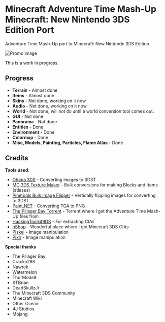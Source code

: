 # Minecraft Adventure Time Mash-Up Minecraft: New Nintendo 3DS Edition Port
Adventure Time Mash-Up port to Minecraft: New Nintendo 3DS Edition.

![Promo image](https://github.com/susbaconhairman/mc-adventure-time-mash-up-3ds-port/blob/main/promo.png?raw=true)

This is a work in progress.

## Progress

- **Terrain** - Almost done
- **Items** - Almost done
- **Skins** - Not done, working on it now
- **Audio** - Not done, working on it now
- **World** - Not done, will not do until a world conversion tool comes out.
- **GUI** - Not done
- **Panorama** - Not done
- **Entities** - Done
- **Environment** - Done
- **Colormap** - Done
- **Misc, Models, Painting, Particles, Flame Atlas** - Done

## Credits

**Tools used:**
- [Ohana 3DS](https://gbatemp.net/attachments/ohana3ds-zip.99223/) - Converting images to 3DST
- [MC 3DS Texture Maker](https://github.com/STBrian/MC3DS-Texture-Maker) - Bulk conversions for making Blocks and Items (atlases)
- [Pinetools Bulk Image Flipper](https://pinetools.com/bulk-batch-flip-image) - Vertically flipping images for converting to 3DST
- [Paint.NET](https://www.getpaint.net/) - Converting TGA to PNG
- [The Pillager Bay Torrent](https://archive.org/details/minecraft-marketplace) - Torrent where I got the Adventure Time Mash-Up files from
- [HackingToolkit9DS](https://github.com/Asia81/HackingToolkit9DS) - For extracting CIAs
- [hShop](https://hshop.erista.me) - Wonderful place where I got Minecraft 3DS CIAs
- [Piskel](https://piskelapp.com) - Image manipulation
- [Pixlr](https://pixlr.com/x) - Image manipulation

**Special thanks**
- The Pillager Bay
- Cracko298
- Nawrek
- Watermelon
- ThorMode9
- STBrian
- DeadSkullzJr
- The Minecraft 3DS Community
- Minecraft Wiki
- Other Ocean
- 4J Studios
- Mojang
